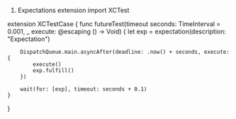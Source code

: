 1. Expectations extension
import XCTest

extension XCTestCase {
    func futureTest(timeout seconds: TimeInterval = 0.001, _ execute: @escaping () -> Void) {
        let exp = expectation(description: "Expectation")
        
        DispatchQueue.main.asyncAfter(deadline: .now() + seconds, execute: {
            execute()
            exp.fulfill()
        })
        
        wait(for: [exp], timeout: seconds + 0.1)
    }
}